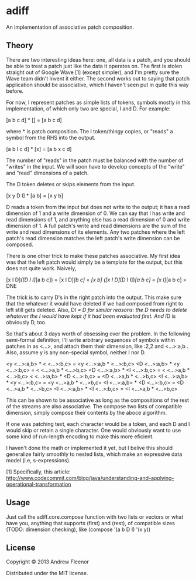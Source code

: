 # adiff

An implementation of associative patch composition.

## Theory

There are two interesting ideas here: one, all data is a patch, and you
should be able to treat a patch just like the data it operates on. The first
is stolen straight out of Google Wave [1] (except simpler), and I'm pretty sure the Wave team
didn't invent it either. The second works out to saying that patch application
should be associative, which I haven't seen put in quite this way before.

For now, I represent patches as simple lists of tokens, symbols mostly in this
implementation, of which only two are special, I and D. For example:

  [a b c d] * [] = [a b c d]

where * is patch composition. The I token/thingy copies, or "reads" a symbol
from the RHS into the output.

  [a b I c d] * [x] = [a b x c d]

The number of "reads" in the patch must be balanced with the number of
"writes" in the input. We will soon have to develop concepts of the "write"
and "read" dimensions of a patch.

The D token deletes or skips elements from the input.

  [x y D I] * [a b] = [x y b]

D reads a token from the input but does not write to the output; it has a read
dimension of 1 and a write dimension of 0. We can say that I has write and
read dimensions of 1, and anything else has a read dimension of 0 and write
dimension of 1. A full patch's write and read dimensions are the sum of the
write and read dimensions of its elements. Any two patches where the left
patch's read dimension matches the left patch's write dimension can be composed.

There is one other trick to make these patches associative. My first idea was
that the left patch would simply be a template for the output, but this does
not quite work. Naively,

  [x I D]*([D I I]*[a b c]) = [x I D]*[b c] = [x b]
  ([x I D]*[D I I])*[a b c] = [x I]*[a b c] = DNE

The trick is to carry D's in the right patch into the output. This make sure
that the whatever it would have deleted if we had composed from right to left
still gets deleted. Also, D*I = D for similar reasons: the D needs to delete
whatever the I would have kept if it had been evaluated first. And I*D is
obviously D, too.

So that's about 3 days worth of obsessing over the problem. In the following
semi-formal definition, I'll write arbitrary sequences of symbols within
patches in as <...>, and attach them their dimension, like <a b D D>:2,2
and <...>:a,b . Also, assume y is any non-special symbol, neither I nor D.

<y <...>:a,b> * < <...>:b,c> =  <y <...>:a,b * <...>:b,c>
<D <...>:a,b> * <y <...>:b,c> = < <...>a,b * <...>b,c>
<D <...>:a,b> * <I <...>:b,c> = < <...>a,b * <...>b,c>
< <...>:a,b>   * <D <...>:b,c> = <D <...>a,b * <...>b,c>
<I <...>:a,b> * <y <...>:b,c> = <y <...>a,b * <...>b,c>
<I <...>:a,b> * <D <...>:b,c> = <D <...>a,b * <...>b,c>
<I <...>:a,b> * <I <...>:b,c> = <I <...>a,b * <...>b,c>

This can be shown to be associative as long as the compositions of the rest
of the streams are also associative. The compose two lists of compatible
dimension, simply compose their contents by the aboce algorithm. 

If one was patching text, each character would be a token, and each D and I
would skip or retain a single character. One would obviously want to use
some kind of run-length encoding to make this more eficient.

I haven't done the math or implemented it yet, but I belive this should
generalize fairly smoothly to nested lists, which make an expressive data
model (i.e, s-expressions).

[1] Specifically, this article: http://www.codecommit.com/blog/java/understanding-and-applying-operational-transformation

## Usage

Just call the adiff.core.compose function with two lists or vectors or what have you, anything that supports (first) and (rest), of compatible sizes (TODO: dimension checking), like (compose '(a b D I) '(x y))

## License

Copyright © 2013 Andrew Fleenor

Distributed under the MIT license.
